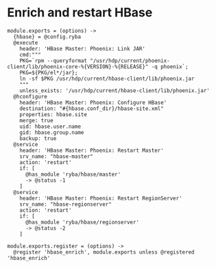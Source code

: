 
# Enrich and restart HBase

    module.exports = (options) ->
      {hbase} = @config.ryba
      @execute
        header: 'HBase Master: Phoenix: Link JAR'
        cmd:"""
        PKG=`rpm --queryformat "/usr/hdp/current/phoenix-client/lib/phoenix-core-%{VERSION}-%{RELEASE}" -q phoenix`;
        PKG=${PKG/el*/jar};
        ln -sf $PKG /usr/hdp/current/hbase-client/lib/phoenix.jar
        """
        unless_exists: '/usr/hdp/current/hbase-client/lib/phoenix.jar'
      @hconfigure
        header: 'HBase Master: Phoenix: Configure HBase'
        destination: "#{hbase.conf_dir}/hbase-site.xml"
        properties: hbase.site
        merge: true
        uid: hbase.user.name
        gid: hbase.group.name
        backup: true
      @service
        header: 'HBase Master: Phoenix: Restart Master'
        srv_name: "hbase-master"
        action: 'restart'
        if: [
          @has_module 'ryba/hbase/master'
          -> @status -1
        ]
      @service
        header: 'HBase Master: Phoenix: Restart RegionServer'
        srv_name: "hbase-regionserver"
        action: 'restart'
        if: [
          @has_module 'ryba/hbase/regionserver'
          -> @status -2
        ]
        
    module.exports.register = (options) ->
      @register 'hbase_enrich', module.exports unless @registered 'hbase_enrich'
